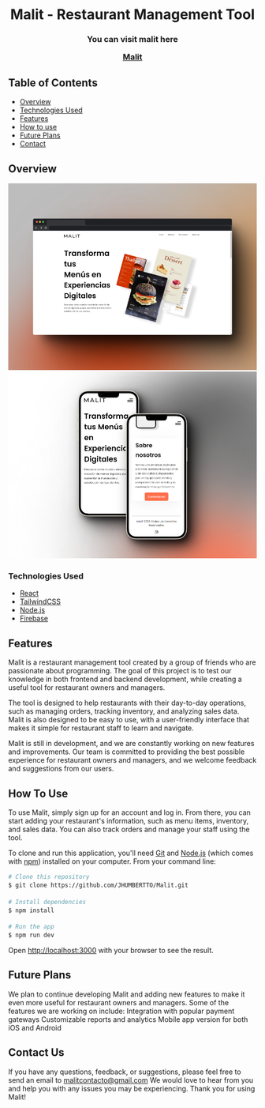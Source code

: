 <!-- Please update value in the {}  -->

<h1 align="center">Malit - Restaurant Management Tool</h1>

<div align="center">
  <h3>
    <p>You can visit malit here</p>
    <a href="https://www.malit.com.mx">
      Malit
    </a>
  </h3>
</div>

<!-- TABLE OF CONTENTS -->

## Table of Contents

- [Overview](#overview)
- [Technologies Used](#technologies-used)
- [Features](#features)
- [How to use](#how-to-use)
- [Future Plans](#future-plans)
- [Contact](#contact-us)

<!-- OVERVIEW -->

## Overview

![Alt text](./src/assets/mock.png)
![Alt text](./src/assets/mockupmalit.png)

### Technologies Used

<!-- This section should list any major frameworks that you built your project using. Here are a few examples.-->

- [React](https://reactjs.org/)
- [TailwindCSS](https://tailwindcss.com)
- [Node.js](https://nodejs.org/es)
- [Firebase](https://firebase.google.com/?gad=1&gclid=Cj0KCQjw0vWnBhC6ARIsAJpJM6fQIVSMJiUc-6crn_Bp_hZQTjZpOaqjbPLYqpzbKi7mWU4jMWmV_rsaAunkEALw_wcB&gclsrc=aw.ds&hl=es-419)

## Features

<!-- List the features of your application or follow the template. Don't share the figma file here :) -->

Malit is a restaurant management tool created by a group of friends who are passionate about programming. The goal of this project is to test our knowledge in both frontend and backend development, while creating a useful tool for restaurant owners and managers.

The tool is designed to help restaurants with their day-to-day operations, such as managing orders, tracking inventory, and analyzing sales data. Malit is also designed to be easy to use, with a user-friendly interface that makes it simple for restaurant staff to learn and navigate.

Malit is still in development, and we are constantly working on new features and improvements. Our team is committed to providing the best possible experience for restaurant owners and managers, and we welcome feedback and suggestions from our users.

## How To Use

<!-- Example: -->

To use Malit, simply sign up for an account and log in. From there, you can start adding your restaurant's information, such as menu items, inventory, and sales data. You can also track orders and manage your staff using the tool.

To clone and run this application, you'll need [Git](https://git-scm.com) and [Node.js](https://nodejs.org/en/download/) (which comes with [npm](http://npmjs.com)) installed on your computer. From your command line:

```bash
# Clone this repository
$ git clone https://github.com/JHUMBERTTO/Malit.git

# Install dependencies
$ npm install

# Run the app
$ npm run dev
```
Open [http://localhost:3000](http://localhost:3000) with your browser to see the result.


## Future Plans

We plan to continue developing Malit and adding new features to make it even more useful for restaurant owners and managers. Some of the features we are working on include:
Integration with popular payment gateways Customizable reports and analytics Mobile app version for both iOS and Android

## Contact Us

If you have any questions, feedback, or suggestions, please feel free to send an email to malitcontacto@gmail.com We would love to hear from you and help you with any issues you may be experiencing. Thank you for using Malit!